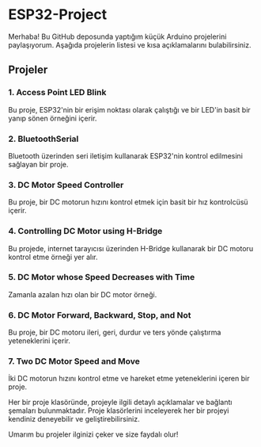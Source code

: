 # ESP32-Project

Merhaba! Bu GitHub deposunda yaptığım küçük Arduino projelerini paylaşıyorum. Aşağıda projelerin listesi ve kısa açıklamalarını bulabilirsiniz.

## Projeler

### 1. Access Point LED Blink

Bu proje, ESP32'nin bir erişim noktası olarak çalıştığı ve bir LED'in basit bir yanıp sönen örneğini içerir.

### 2. BluetoothSerial

Bluetooth üzerinden seri iletişim kullanarak ESP32'nin kontrol edilmesini sağlayan bir proje.

### 3. DC Motor Speed Controller

Bu proje, bir DC motorun hızını kontrol etmek için basit bir hız kontrolcüsü içerir.

### 4. Controlling DC Motor using H-Bridge

Bu projede, internet tarayıcısı üzerinden H-Bridge kullanarak bir DC motoru kontrol etme örneği yer alır.

### 5. DC Motor whose Speed Decreases with Time

Zamanla azalan hızı olan bir DC motor örneği.

### 6. DC Motor Forward, Backward, Stop, and Not

Bu proje, bir DC motoru ileri, geri, durdur ve ters yönde çalıştırma yeteneklerini içerir.

### 7. Two DC Motor Speed and Move

İki DC motorun hızını kontrol etme ve hareket etme yeteneklerini içeren bir proje.

Her bir proje klasöründe, projeyle ilgili detaylı açıklamalar ve bağlantı şemaları bulunmaktadır. Proje klasörlerini inceleyerek her bir projeyi kendiniz deneyebilir ve geliştirebilirsiniz.

Umarım bu projeler ilginizi çeker ve size faydalı olur!
